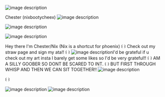![image description](https://64.media.tumblr.com/16addfa05d4eb55bc220480c49018d9b/804a182a7ca8e6a2-35/s2048x3072/710b670fd4041c5ad2b3f938b2e5e7508c8c3a84.pnj)




Chester (nixbootycheex) ![image description](https://images-wixmp-ed30a86b8c4ca887773594c2.wixmp.com/f/0ef20aaf-0549-48cc-91ae-dd92fd834486/d53ucad-ff8eb768-1daf-42ba-ad7b-80ec93e46353.gif?token=eyJ0eXAiOiJKV1QiLCJhbGciOiJIUzI1NiJ9.eyJpc3MiOiJ1cm46YXBwOjdlMGQxODg5ODIyNjQzNzNhNWYwZDQxNWVhMGQyNmUwIiwic3ViIjoidXJuOmFwcDo3ZTBkMTg4OTgyMjY0MzczYTVmMGQ0MTVlYTBkMjZlMCIsImF1ZCI6WyJ1cm46c2VydmljZTpmaWxlLmRvd25sb2FkIl0sIm9iaiI6W1t7InBhdGgiOiIvZi8wZWYyMGFhZi0wNTQ5LTQ4Y2MtOTFhZS1kZDkyZmQ4MzQ0ODYvZDUzdWNhZC1mZjhlYjc2OC0xZGFmLTQyYmEtYWQ3Yi04MGVjOTNlNDYzNTMuZ2lmIn1dXX0.moZUHGmZfFVIcyNin8TrwIrNHxEZADh7rXxRe5hqYq8) 

![image description](https://i.pinimg.com/originals/7c/38/0e/7c380e1c60bc1e4647fc12512db982dc.gif)


  ![image description](https://blinki.es/blinkies/superhero/captain-america.gif)


  Hey there I'm Chester/Nix (Nix is a shortcut for phoenix) 
꒰ ꒱ Check out my straw page and sign my ata!! ꒰ ꒱
![image description](http://fc00.deviantart.net/fs71/f/2010/135/8/6/Captain_America_WOTG_by_MJC100.gif)I'd be grateful if u check out my art insta I barely get some likes so I'd be very grateful!! 
꒰ ꒱ AM A SILLY GOOBER SO DONT BE SCARED TO INT. ꒰ ꒱
 BUT FIRST THROUGH WHISP AND THEN WE CAN SIT TOGETHER!!
![image description](https://64.media.tumblr.com/fc8edfe17dfd760a9ee273855d65e9b8/tumblr_inline_pdzdvpp6jd1v11djx_500.gif)



꒰ ꒱




![image description](https://64.media.tumblr.com/5fd6b88595f6233dc115b26008b69331/tumblr_inline_pc38kzuDql1vfzaiv_1280.gif)
![image description](https://64.media.tumblr.com/60f811004acd5aca9ac05894e3eb8a37/tumblr_inline_pdzdwmo3oY1v11djx_500.gif)
